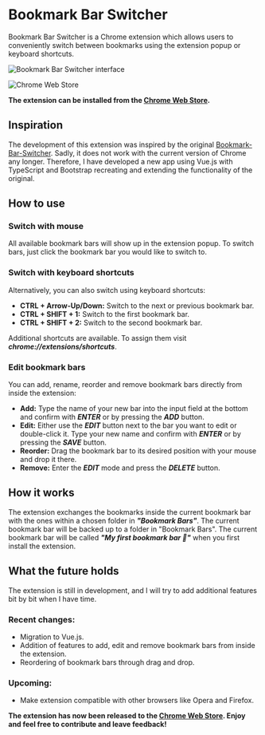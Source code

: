 # Bookmark Bar Switcher

Bookmark Bar Switcher is a Chrome extension which allows users to conveniently switch between bookmarks using the
extension popup or keyboard shortcuts.

![Bookmark Bar Switcher interface](https://user-images.githubusercontent.com/93288603/230776334-b1ea8670-0f11-4c13-b87c-4fdbe125ee14.png)

![Chrome Web Store](https://user-images.githubusercontent.com/93288603/230715576-77cafdcb-9f4e-465d-8c81-cfb305068946.png)

**The extension can be installed from
the [Chrome Web Store](https://chrome.google.com/webstore/detail/bookmark-bar-switcher/ogcdabloogpipelcphkhajkaneclpnlk).**

## Inspiration

The development of this extension was inspired by the
original [Bookmark-Bar-Switcher](https://github.com/zoeesilcock/Bookmark-Bar-Switcher). Sadly, it does not work with the
current version of Chrome any longer. Therefore, I have developed a new app using Vue.js with TypeScript and Bootstrap
recreating and extending the functionality of the original.

## How to use

### Switch with mouse

All available bookmark bars will show up in the extension popup.
To switch bars, just click the bookmark bar you would
like to switch to.

### Switch with keyboard shortcuts

Alternatively, you can also switch using keyboard shortcuts:

* **CTRL + Arrow-Up/Down:** Switch to the next or previous bookmark bar.
* **CTRL + SHIFT + 1:** Switch to the first bookmark bar.
* **CTRL + SHIFT + 2:** Switch to the second bookmark bar.

Additional shortcuts are available. To assign them visit ***chrome://extensions/shortcuts***.

### Edit bookmark bars

You can add, rename, reorder and remove bookmark bars directly from inside the extension:

* **Add:** Type the name of your new bar into the input field at the bottom and confirm with ***ENTER*** or by pressing
  the ***ADD*** button.
* **Edit:** Either use the ***EDIT*** button next to the bar you want to edit or double-click it. Type your new name and
  confirm with ***ENTER*** or by pressing the ***SAVE*** button.
* **Reorder:** Drag the bookmark bar to its desired position with your mouse and drop it there.
* **Remove:** Enter the ***EDIT*** mode and press the ***DELETE*** button.

## How it works

The extension exchanges the bookmarks inside the current bookmark bar with the ones within a chosen folder in
***"Bookmark Bars"***.
The current bookmark bar will be backed up to a folder in "Bookmark Bars".
The current
bookmark bar will be called ***"My first bookmark bar 🚀"*** when you first install the extension.

## What the future holds

The extension is still in development, and I will try to add additional features bit by bit when I have time.

### Recent changes:

* Migration to Vue.js.
* Addition of features to add, edit and remove bookmark bars from inside the extension.
* Reordering of bookmark bars through drag and drop.

### Upcoming:
* Make extension compatible with other browsers like Opera and Firefox.

**The extension has now been released to
the [Chrome Web Store](https://chrome.google.com/webstore/detail/bookmark-bar-switcher/ogcdabloogpipelcphkhajkaneclpnlk).
Enjoy and feel free to contribute and leave feedback!**

